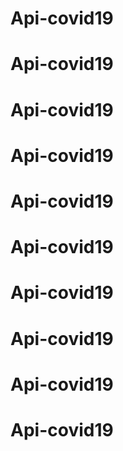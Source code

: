 # Api-covid19
# Api-covid19
# Api-covid19
# Api-covid19
# Api-covid19
# Api-covid19
# Api-covid19
# Api-covid19
# Api-covid19
# Api-covid19
